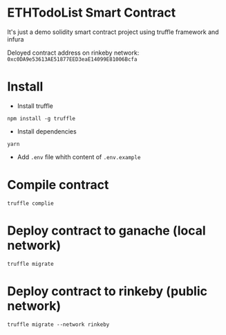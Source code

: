 # ETHTodoList Smart Contract

It's just a demo solidity smart contract project using truffle framework and infura

Deloyed contract address on rinkeby network: `0xc0DA9e53613AE51877EED3eaE14099E81006Bcfa`

# Install

- Install truffle

`npm install -g truffle`

- Install dependencies 

`yarn`

- Add `.env` file whith content of `.env.example`

# Compile contract

`truffle complie`

# Deploy contract to ganache (local network)

`truffle migrate`

# Deploy contract to rinkeby (public network)

`truffle migrate --network rinkeby`
